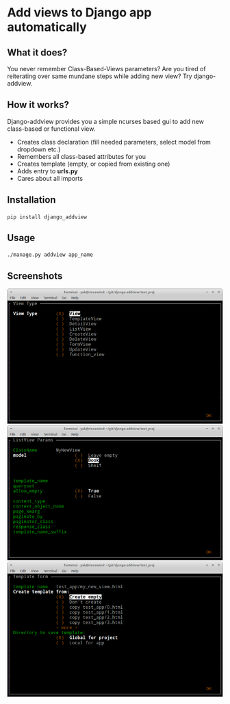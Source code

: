 # Add views to Django app automatically

## What it does?

You never remember Class-Based-Views parameters?
Are you tired of reiterating over same mundane steps while adding new view?
Try django-addview.

## How it works?

Django-addview provides you a simple ncurses based gui to add new class-based or functional view.

* Creates class declaration (fill needed parameters, select model from dropdown etc.)
* Remembers all class-based attributes for you
* Creates template (empty, or copied from existing one)
* Adds entry to __urls.py__
* Cares about all imports

## Installation

`pip install django_addview`

## Usage

`./manage.py addview app_name`

## Screenshots
![screenshot 1](/_screenshots/addview1.png)
![screenshot 2](/_screenshots/addview2.png)
![screenshot 3](/_screenshots/addview3.png)

